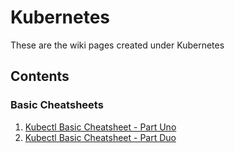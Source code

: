 # Kubernetes

These are the wiki pages created under Kubernetes

## Contents

### Basic Cheatsheets

1. [Kubectl Basic Cheatsheet - Part Uno](https://dti-wiki.github.io/containers/kubernetes/kubectl/cheatsheets/kubectl-basic-part-1/)
2. [Kubectl Basic Cheatsheet - Part Duo](https://dti-wiki.github.io/containers/kubernetes/kubectl/cheatsheets/kubectl-basic-part-2/)
